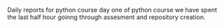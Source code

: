 
Daily reports for python course
day one of python course
we have spent the last half hour goinng through assesment and repository creation.

